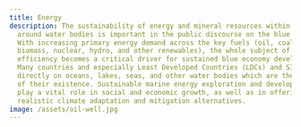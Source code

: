 ```yaml
---
title: Energy
description: The sustainability of energy and mineral resources within and
  around water bodies is important in the public discourse on the blue economy.
  With increasing primary energy demand across the key fuels (oil, coal, gas,
  biomass, nuclear, hydro, and other renewables), the whole subject of energy
  efficiency becomes a critical driver for sustained blue economy developments.
  Many countries and especially Least Developed Countries (LDCs) and SIDS rely
  directly on oceans, lakes, seas, and other water bodies which are the backbone
  of their existence. Sustainable marine energy exploration and development can
  play a vital role in social and economic growth, as well as in offering
  realistic climate adaptation and mitigation alternatives.
image: /assets/oil-well.jpg
---
```

